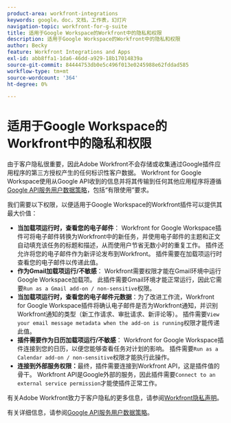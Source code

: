 ```yaml
---
product-area: workfront-integrations
keywords: google，doc，文档，工作表，幻灯片
navigation-topic: workfront-for-g-suite
title: 适用于Google Workspace的Workfront中的隐私和权限
description: 适用于Google Workspace的Workfront中的隐私和权限
author: Becky
feature: Workfront Integrations and Apps
exl-id: abb8ffa1-1da6-46dd-a929-18b17014839a
source-git-commit: 84444753db0e5c496f013e0245988e62fddad585
workflow-type: tm+mt
source-wordcount: '364'
ht-degree: 0%

---
```


# 适用于Google Workspace的Workfront中的隐私和权限

由于客户隐私很重要，因此Adobe Workfront不会存储或收集通过Google插件应用程序的第三方授权产生的任何标识性客户数据。 Workfront for Google Workspace使用从Google API收到的信息并将其传输到任何其他应用程序将遵循[Google API服务用户数据策略](https://developers.google.com/terms/api-services-user-data-policy)，包括“有限使用”要求。

我们需要以下权限，以便适用于Google Workspace的Workfront插件可以提供其最大价值：

* **当加载项运行时，查看您的电子邮件**： Workfront for Google Workspace插件可将电子邮件转换为Workfront中的新任务，并使用电子邮件的主题和正文自动填充该任务的标题和描述，从而使用户节省无数小时的重复工作。 插件还允许将您的电子邮件作为新评论发布到Workfront。 插件需要在加载项运行时查看您的电子邮件以传递此值。
* **作为Gmail加载项运行/不敏感**： Workfront需要权限才能在Gmail环境中运行Google Workspace加载项。 此插件需要Gmail环境才能正常运行，因此它需要`Run as a Gmail add-on / non-sensitive`权限。
* **当加载项运行时，查看您的电子邮件元数据**：为了改进工作流，Workfront for Google Workspace插件将确认电子邮件是否为Workfront通知，并识别Workfront通知的类型（新工作请求、审批请求、新评论等）。 插件需要`View your email message metadata when the add-on is running`权限才能传递此值。
* **插件需要作为日历加载项运行/不敏感**： Workfront for Google Workspace插件连接到您的日历，以便您能够查看任务对计划的影响。 插件需要`Run as a Calendar add-on / non-sensitive`权限才能执行此操作。
* **连接到外部服务权限：**&#x200B;最终，插件需要连接到Workfront API，这是插件值的骨干。 Workfront API是Google外部的服务，因此插件需要`Connect to an external service permission`才能使插件正常工作。

有关Adobe Workfront致力于客户隐私的更多信息，请参阅[Workfront隐私声明](https://www.adobe.com/content/dam/cc/en/legal/terms/enterprise/pdfs/Privacy-Notice-and-Privacy-Shield-Statement-Adobe-Workfront.pdf)。

有关详细信息，请参阅[Google API服务用户数据策略](https://developers.google.com/terms/api-services-user-data-policy)。
